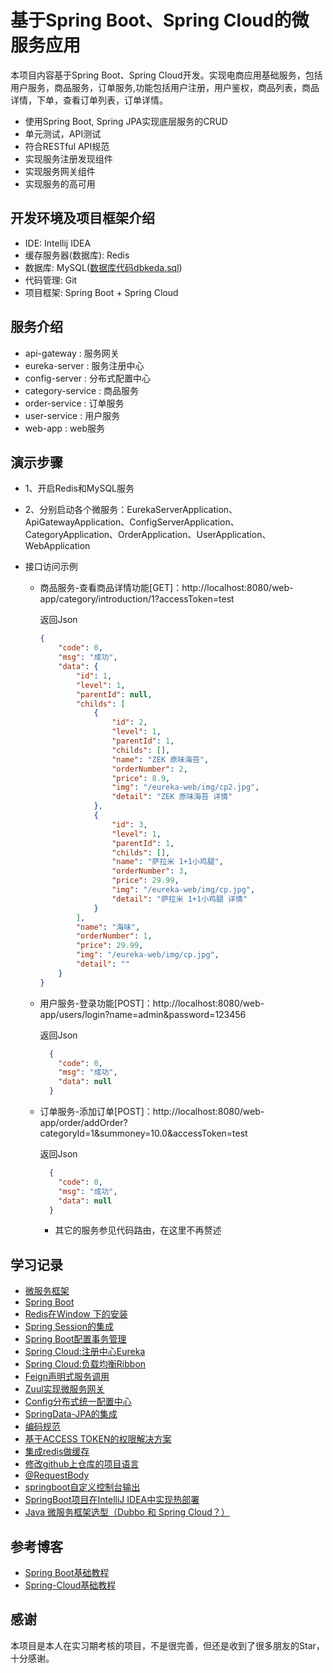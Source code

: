 # 基于Spring Boot、Spring Cloud的微服务应用

本项目内容基于Spring Boot、Spring Cloud开发。实现电商应用基础服务，包括用户服务，商品服务，订单服务,功能包括用户注册，用户鉴权，商品列表，商品详情，下单，查看订单列表，订单详情。

- 使用Spring Boot, Spring JPA实现底层服务的CRUD 
- 单元测试，API测试 
- 符合RESTful API规范 
- 实现服务注册发现组件
- 实现服务网关组件
- 实现服务的高可用

## 开发环境及项目框架介绍
* IDE: Intellij IDEA
* 缓存服务器(数据库): Redis
* 数据库: MySQL([数据库代码dbkeda.sql](https://github.com/suxiongwei/SpringCloud-Shop/blob/master/web/src/main/resources/static/db/dbkeda.sql))
* 代码管理: Git
* 项目框架: Spring Boot + Spring Cloud

## 服务介绍
- api-gateway      : 服务网关       
- eureka-server    : 服务注册中心   
- config-server    : 分布式配置中心 
- category-service : 商品服务       
- order-service    : 订单服务       
- user-service     : 用户服务       
- web-app          : web服务        

## 演示步骤
- 1、开启Redis和MySQL服务

- 2、分别启动各个微服务：EurekaServerApplication、ApiGatewayApplication、ConfigServerApplication、CategoryApplication、OrderApplication、UserApplication、WebApplication

- 接口访问示例

  - 商品服务-查看商品详情功能[GET]：http://localhost:8080/web-app/category/introduction/1?accessToken=test

    返回Json

    ```json
    {
        "code": 0,
        "msg": "成功",
        "data": {
            "id": 1,
            "level": 1,
            "parentId": null,
            "childs": [
                {
                    "id": 2,
                    "level": 1,
                    "parentId": 1,
                    "childs": [],
                    "name": "ZEK 原味海苔",
                    "orderNumber": 2,
                    "price": 8.9,
                    "img": "/eureka-web/img/cp2.jpg",
                    "detail": "ZEK 原味海苔 详情"
                },
                {
                    "id": 3,
                    "level": 1,
                    "parentId": 1,
                    "childs": [],
                    "name": "萨拉米 1+1小鸡腿",
                    "orderNumber": 3,
                    "price": 29.99,
                    "img": "/eureka-web/img/cp.jpg",
                    "detail": "萨拉米 1+1小鸡腿 详情"
                }
            ],
            "name": "海味",
            "orderNumber": 1,
            "price": 29.99,
            "img": "/eureka-web/img/cp.jpg",
            "detail": ""
        }
    }
    ```
    
  - 用户服务-登录功能[POST]：http://localhost:8080/web-app/users/login?name=admin&password=123456

    返回Json

    ```json
      {
        "code": 0,
        "msg": "成功",
        "data": null
      }
    ```

  - 订单服务-添加订单[POST]：http://localhost:8080/web-app/order/addOrder?categoryId=1&summoney=10.0&accessToken=test

    返回Json

    ```json
      {
        "code": 0,
        "msg": "成功",
        "data": null
      }
    ```

	- 其它的服务参见代码路由，在这里不再赘述

## 学习记录
- [微服务框架](https://github.com/suxiongwei/suxiongwei.github.io/tree/master/article/spring/micro_service.md)
- [Spring Boot](https://github.com/suxiongwei/suxiongwei.github.io/tree/master/article/spring/spring_boot.md)
- [Redis在Window 下的安装](https://github.com/suxiongwei/suxiongwei.github.io/tree/master/article/redis/redis.md)
- [Spring Session的集成](https://github.com/suxiongwei/suxiongwei.github.io/tree/master/article/spring/spring_session.md)
- [Spring Boot配置事务管理](https://github.com/suxiongwei/suxiongwei.github.io/tree/master/article/spring/transactional.md)
- [Spring Cloud:注册中心Eureka](https://github.com/suxiongwei/suxiongwei.github.io/tree/master/article/spring/eureka.md)
- [Spring Cloud:负载均衡Ribbon](https://github.com/suxiongwei/suxiongwei.github.io/tree/master/article/spring/ribbon.md)
- [Feign声明式服务调用](https://github.com/suxiongwei/suxiongwei.github.io/tree/master/article/spring/feign.md)
- [Zuul实现微服务网关](https://github.com/suxiongwei/suxiongwei.github.io/tree/master/article/spring/zuul.md)
- [Config分布式统一配置中心](https://github.com/suxiongwei/suxiongwei.github.io/tree/master/article/spring/config.md)
- [SpringData-JPA的集成](https://github.com/suxiongwei/suxiongwei.github.io/tree/master/article/spring/springData-jpa.md)
- [编码规范](https://github.com/suxiongwei/suxiongwei.github.io/tree/master/article/other/coding_standards.md)
- [基于ACCESS TOKEN的权限解决方案](https://github.com/suxiongwei/suxiongwei.github.io/tree/master/article/other/access_token.md)
- [集成redis做缓存](https://github.com/suxiongwei/suxiongwei.github.io/tree/master/article/redis/redis_cache.md)
- [修改github上仓库的项目语言](https://github.com/suxiongwei/suxiongwei.github.io/tree/master/article/other/github_language.md)
- [@RequestBody](https://github.com/suxiongwei/suxiongwei.github.io/blob/master/article/spring/%40RequestBody.md)
- [springboot自定义控制台输出](https://github.com/suxiongwei/suxiongwei.github.io/blob/master/article/spring/springboot_banner_text.md)
- [SpringBoot项目在IntelliJ IDEA中实现热部署](https://www.cnblogs.com/winner-0715/p/6666579.html)
- [Java 微服务框架选型（Dubbo 和 Spring Cloud？）](https://www.cnblogs.com/xishuai/archive/2018/04/13/dubbo-and-spring-cloud.html)

## 参考博客
- [Spring Boot基础教程](http://blog.didispace.com/Spring-Boot%E5%9F%BA%E7%A1%80%E6%95%99%E7%A8%8B/)
- [Spring-Cloud基础教程](http://blog.didispace.com/Spring-Cloud%E5%9F%BA%E7%A1%80%E6%95%99%E7%A8%8B/ )

## 感谢
本项目是本人在实习期考核的项目，不是很完善，但还是收到了很多朋友的Star，十分感谢。

